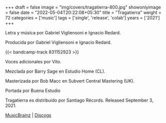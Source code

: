 +++
draft = false
image = "img/covers/tragatierra-800.jpg"
showonlyimage = false
date = "2022-05-04T20:22:08+05:30"
title = "Tragatierra"
weight = 72
categories = ['music']
tags = ['single', 'release', 'colab']
years = ['2021']
+++

<!--more-->

Letra y música por Gabriel Vigliensoni e Ignacio Redard.

Producida por Gabriel Vigliensoni e Ignacio Redard.

{{< bandcamp-track 831152923 >}}
 

Voces adicionales por Vito.

Mezclada por Barry Sage en Estudio Home (CL).

Masterizada por Bob Macc en Subvert Central Mastering (UK).

Portada por Buena Estudio

Tragatierra es distribuído por Santiago Récords. Released September 3, 2021.

[MusicBrainz](https://musicbrainz.org/release-group/36b5f377-e587-43f3-8d7a-3dd402faa084) | [Discogs](https://www.discogs.com/release/20319970-Tragatierra-vigliensoni-Ignacio-Redard-Tragatierra)

